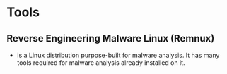 # Tools

## Reverse Engineering Malware Linux (Remnux)
- is a Linux distribution purpose-built for malware analysis. It has many tools required for malware analysis already installed on it.
    
